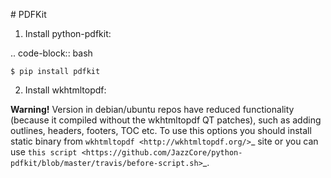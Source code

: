 # PDFKit

1. Install python-pdfkit:

.. code-block:: bash

	$ pip install pdfkit

2. Install wkhtmltopdf:

**Warning!** Version in debian/ubuntu repos have reduced functionality (because it compiled without the wkhtmltopdf QT patches), such as adding outlines, headers, footers, TOC etc. To use this options you should install static binary from `wkhtmltopdf <http://wkhtmltopdf.org/>`_ site or you can use `this script <https://github.com/JazzCore/python-pdfkit/blob/master/travis/before-script.sh>`_.
